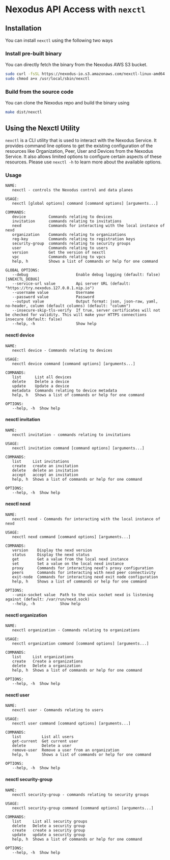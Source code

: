 # Nexodus API Access with `nexctl`

## Installation

You can install `nexctl` using the following two ways

### Install pre-built binary

You can directly fetch the binary from the Nexodus AWS S3 bucket.

```sh
sudo curl -fsSL https://nexodus-io.s3.amazonaws.com/nexctl-linux-amd64 --output /usr/local/sbin/nexctl
sudo chmod a+x /usr/local/sbin/nexctl
```

### Build from the source code

You can clone the Nexodus repo and build the binary using

```sh
make dist/nexctl
```

## Using the Nexctl Utility

`nexctl` is a CLI utility that is used to interact with the Nexodus Service. It provides command line options to get the existing configuration of the resources like Organization, Peer, User and Devices from the Nexodus Service. It also allows limited options to configure certain aspects of these resources. Please use `nexctl -h` to learn more about the available options.

<!--  everything after this comment is generated with: ./hack/nexctl-docs.sh -->
### Usage

```text
NAME:
   nexctl - controls the Nexodus control and data planes

USAGE:
   nexctl [global options] command [command options] [arguments...]

COMMANDS:
   device          Commands relating to devices
   invitation      commands relating to invitations
   nexd            Commands for interacting with the local instance of nexd
   organization    Commands relating to organizations
   reg-key         Commands relating to registration keys
   security-group  commands relating to security groups
   user            Commands relating to users
   version         Get the version of nexctl
   vpc             Commands relating to vpcs
   help, h         Shows a list of commands or help for one command

GLOBAL OPTIONS:
   --debug                     Enable debug logging (default: false) [$NEXCTL_DEBUG]
   --service-url value         Api server URL (default: "https://try.nexodus.127.0.0.1.nip.io")
   --username value            Username
   --password value            Password
   --output value              Output format: json, json-raw, yaml, no-header, column (default columns) (default: "column")
   --insecure-skip-tls-verify  If true, server certificates will not be checked for validity. This will make your HTTPS connections insecure (default: false)
   --help, -h                  Show help
```

#### nexctl device

```text
NAME:
   nexctl device - Commands relating to devices

USAGE:
   nexctl device command [command options] [arguments...]

COMMANDS:
   list      List all devices
   delete    Delete a device
   update    Update a device
   metadata  Commands relating to device metadata
   help, h   Shows a list of commands or help for one command

OPTIONS:
   --help, -h  Show help
```

#### nexctl invitation

```text
NAME:
   nexctl invitation - commands relating to invitations

USAGE:
   nexctl invitation command [command options] [arguments...]

COMMANDS:
   list     List invitations
   create   create an invitation
   delete   delete an invitation
   accept   accept an invitation
   help, h  Shows a list of commands or help for one command

OPTIONS:
   --help, -h  Show help
```

#### nexctl nexd

```text
NAME:
   nexctl nexd - Commands for interacting with the local instance of nexd

USAGE:
   nexctl nexd command [command options] [arguments...]

COMMANDS:
   version    Display the nexd version
   status     Display the nexd status
   get        Get a value from the local nexd instance
   set        Set a value on the local nexd instance
   proxy      Commands for interacting nexd's proxy configuration
   peers      Commands for interacting with nexd peer connectivity
   exit-node  Commands for interacting nexd exit node configuration
   help, h    Shows a list of commands or help for one command

OPTIONS:
   --unix-socket value  Path to the unix socket nexd is listening against (default: /var/run/nexd.sock)
   --help, -h           Show help
```

#### nexctl organization

```text
NAME:
   nexctl organization - Commands relating to organizations

USAGE:
   nexctl organization command [command options] [arguments...]

COMMANDS:
   list     List organizations
   create   Create a organizations
   delete   Delete a organization
   help, h  Shows a list of commands or help for one command

OPTIONS:
   --help, -h  Show help
```

#### nexctl user

```text
NAME:
   nexctl user - Commands relating to users

USAGE:
   nexctl user command [command options] [arguments...]

COMMANDS:
   list         List all users
   get-current  Get current user
   delete       Delete a user
   remove-user  Remove a user from an organization
   help, h      Shows a list of commands or help for one command

OPTIONS:
   --help, -h  Show help
```

#### nexctl security-group

```text
NAME:
   nexctl security-group - commands relating to security groups

USAGE:
   nexctl security-group command [command options] [arguments...]

COMMANDS:
   list     List all security groups
   delete   Delete a security group
   create   create a security group
   update   update a security group
   help, h  Shows a list of commands or help for one command

OPTIONS:
   --help, -h  Show help
```
